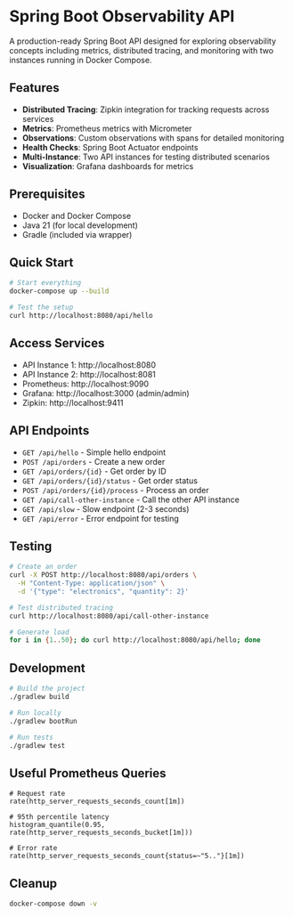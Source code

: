 # Spring Boot Observability API

A production-ready Spring Boot API designed for exploring observability concepts including metrics, distributed tracing, and monitoring with two instances running in Docker Compose.

## Features

- **Distributed Tracing**: Zipkin integration for tracking requests across services
- **Metrics**: Prometheus metrics with Micrometer
- **Observations**: Custom observations with spans for detailed monitoring
- **Health Checks**: Spring Boot Actuator endpoints
- **Multi-Instance**: Two API instances for testing distributed scenarios
- **Visualization**: Grafana dashboards for metrics

## Prerequisites

- Docker and Docker Compose
- Java 21 (for local development)
- Gradle (included via wrapper)

## Quick Start

```bash
# Start everything
docker-compose up --build

# Test the setup
curl http://localhost:8080/api/hello
```

## Access Services

- API Instance 1: http://localhost:8080
- API Instance 2: http://localhost:8081
- Prometheus: http://localhost:9090
- Grafana: http://localhost:3000 (admin/admin)
- Zipkin: http://localhost:9411

## API Endpoints

- `GET /api/hello` - Simple hello endpoint
- `POST /api/orders` - Create a new order
- `GET /api/orders/{id}` - Get order by ID
- `GET /api/orders/{id}/status` - Get order status
- `POST /api/orders/{id}/process` - Process an order
- `GET /api/call-other-instance` - Call the other API instance
- `GET /api/slow` - Slow endpoint (2-3 seconds)
- `GET /api/error` - Error endpoint for testing

## Testing

```bash
# Create an order
curl -X POST http://localhost:8080/api/orders \
  -H "Content-Type: application/json" \
  -d '{"type": "electronics", "quantity": 2}'

# Test distributed tracing
curl http://localhost:8080/api/call-other-instance

# Generate load
for i in {1..50}; do curl http://localhost:8080/api/hello; done
```

## Development

```bash
# Build the project
./gradlew build

# Run locally
./gradlew bootRun

# Run tests
./gradlew test
```

## Useful Prometheus Queries

```promql
# Request rate
rate(http_server_requests_seconds_count[1m])

# 95th percentile latency
histogram_quantile(0.95, rate(http_server_requests_seconds_bucket[1m]))

# Error rate
rate(http_server_requests_seconds_count{status=~"5.."}[1m])
```

## Cleanup

```bash
docker-compose down -v
```
